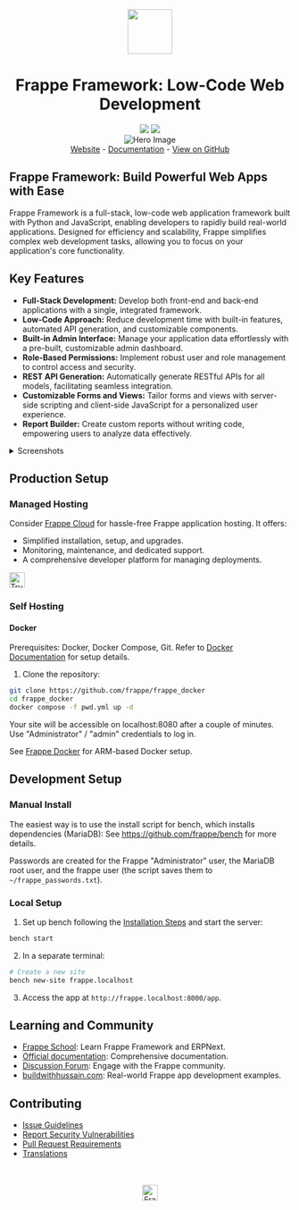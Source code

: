 <div align="center" markdown="1">
	<img src=".github/framework-logo-new.svg" width="80" height="80"/>
	<h1>Frappe Framework: Low-Code Web Development</h1>
</div>

<div align="center">
	<a target="_blank" href="LICENSE" title="License: MIT"><img src="https://img.shields.io/badge/License-MIT-success.svg"></a>
	<a href="https://codecov.io/gh/frappe/frappe"><img src="https://codecov.io/gh/frappe/frappe/branch/develop/graph/badge.svg?token=XoTa679hIj"/></a>
</div>
<div align="center">
	<img src=".github/hero-image.png" alt="Hero Image" />
</div>
<div align="center">
    <a href="https://frappe.io/framework">Website</a>
    -
    <a href="https://docs.frappe.io/framework">Documentation</a>
    -
    <a href="https://github.com/frappe/frappe">View on GitHub</a>
</div>

## Frappe Framework: Build Powerful Web Apps with Ease

Frappe Framework is a full-stack, low-code web application framework built with Python and JavaScript, enabling developers to rapidly build real-world applications. Designed for efficiency and scalability, Frappe simplifies complex web development tasks, allowing you to focus on your application's core functionality.

## Key Features

*   **Full-Stack Development:** Develop both front-end and back-end applications with a single, integrated framework.
*   **Low-Code Approach:** Reduce development time with built-in features, automated API generation, and customizable components.
*   **Built-in Admin Interface:** Manage your application data effortlessly with a pre-built, customizable admin dashboard.
*   **Role-Based Permissions:** Implement robust user and role management to control access and security.
*   **REST API Generation:** Automatically generate RESTful APIs for all models, facilitating seamless integration.
*   **Customizable Forms and Views:** Tailor forms and views with server-side scripting and client-side JavaScript for a personalized user experience.
*   **Report Builder:** Create custom reports without writing code, empowering users to analyze data effectively.

<details>
<summary>Screenshots</summary>

![List View](.github/fw-list-view.png)
![Form View](.github/fw-form-view.png)
![Role Permission Manager](.github/fw-rpm.png)
</details>

## Production Setup

### Managed Hosting

Consider [Frappe Cloud](https://frappecloud.com) for hassle-free Frappe application hosting. It offers:

*   Simplified installation, setup, and upgrades.
*   Monitoring, maintenance, and dedicated support.
*   A comprehensive developer platform for managing deployments.

<div>
    <a href="https://frappecloud.com/" target="_blank">
        <picture>
            <source media="(prefers-color-scheme: dark)" srcset="https://frappe.io/files/try-on-fc-white.png">
            <img src="https://frappe.io/files/try-on-fc-black.png" alt="Try on Frappe Cloud" height="28" />
        </picture>
    </a>
</div>

### Self Hosting

#### Docker

Prerequisites: Docker, Docker Compose, Git. Refer to [Docker Documentation](https://docs.docker.com) for setup details.

1.  Clone the repository:

```bash
git clone https://github.com/frappe/frappe_docker
cd frappe_docker
docker compose -f pwd.yml up -d
```

Your site will be accessible on localhost:8080 after a couple of minutes. Use "Administrator" / "admin" credentials to log in.

See [Frappe Docker](https://github.com/frappe/frappe_docker?tab=readme-ov-file#to-run-on-arm64-architecture-follow-this-instructions) for ARM-based Docker setup.

## Development Setup

### Manual Install

The easiest way is to use the install script for bench, which installs dependencies (MariaDB): See https://github.com/frappe/bench for more details.

Passwords are created for the Frappe "Administrator" user, the MariaDB root user, and the frappe user (the script saves them to `~/frappe_passwords.txt`).

### Local Setup

1.  Set up bench following the [Installation Steps](https://docs.frappe.io/framework/user/en/installation) and start the server:

```bash
bench start
```

2.  In a separate terminal:

```bash
# Create a new site
bench new-site frappe.localhost
```

3.  Access the app at `http://frappe.localhost:8000/app`.

## Learning and Community

*   [Frappe School](https://frappe.school): Learn Frappe Framework and ERPNext.
*   [Official documentation](https://docs.frappe.io/framework): Comprehensive documentation.
*   [Discussion Forum](https://discuss.frappe.io/): Engage with the Frappe community.
*   [buildwithhussain.com](https://buildwithhussain.com): Real-world Frappe app development examples.

## Contributing

*   [Issue Guidelines](https://github.com/frappe/erpnext/wiki/Issue-Guidelines)
*   [Report Security Vulnerabilities](https://frappe.io/security)
*   [Pull Request Requirements](https://github.com/frappe/erpnext/wiki/Contribution-Guidelines)
*   [Translations](https://crowdin.com/project/frappe)

<br>
<br>
<div align="center">
	<a href="https://frappe.io" target="_blank">
		<picture>
			<source media="(prefers-color-scheme: dark)" srcset="https://frappe.io/files/Frappe-white.png">
			<img src="https://frappe.io/files/Frappe-black.png" alt="Frappe Technologies" height="28"/>
		</picture>
	</a>
</div>